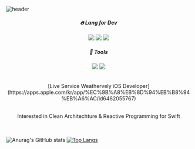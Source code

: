 <!-- Mobile developer for iOS / Flutter 👋 -->

![header](https://capsule-render.vercel.app/api?type=waving&color=F05138&section=header&reversal=true&height=200&text=Mob%20Developer&fontSize=40&desc=SooHoon&descAlign=90&descSize=15)


<div align=center>
   <h5>🔥 Lang for Dev</h5>
</div>

<div align=center>
   <img src="https://img.shields.io/badge/Swift-F05138?style=for-the-badge&logo=Swift&logoColor=white"/></a>
<img src="https://img.shields.io/badge/Flutter-02569B?style=for-the-badge&logo=Flutter&logoColor=#white"/></a>
<img src="https://img.shields.io/badge/Dart-0175C2?style=for-the-badge&logo=Dart&logoColor=#white"/></a>
<!-- <img src="https://img.shields.io/badge/JAVA-EE0000?style=for-the-badge&logo=java&logoColor=white"/></a> -->
<!-- <img src="https://img.shields.io/badge/HTML5-red?style=for-the-badge&logo=HTML5&logoColor=white"/></a> -->
<!-- <img src="https://img.shields.io/badge/PYTHON-3776ABl?style=for-the-badge&logo=PYTHON&logoColor=#3776ABl"/></a> -->
</div>


<div align=center>
<h5> 🎇 Tools </h5>
   </div>
   
<div align = center>
<img src="https://img.shields.io/badge/Xcode-147EFB?style=for-the-badge&logo=Xcode&logoColor=white"/></a>
<img src="https://img.shields.io/badge/VScode-007ACC?style=for-the-badge&logo=VisualStudio&logoColor=white"/>
</div>

<div align=center>
<br></br>
   [Live Service Weathervely iOS Developer](https://apps.apple.com/kr/app/%EC%9B%A8%EB%8D%94%EB%B8%94%EB%A6%AC/id6462055767)
<br></br>
   
   Interested in Clean Architechture & Reactive Programming for Swift
   </div>
 
<br></br>
 ![Anurag's GitHub stats](https://github-readme-stats.vercel.app/api?username=soohoon95&show_icons=true&theme=radical)
  [![Top Langs](https://github-readme-stats.vercel.app/api/top-langs/?username=soohoon95&layout=compact)](https://github.com/soohoon95/github-readme-stats)
